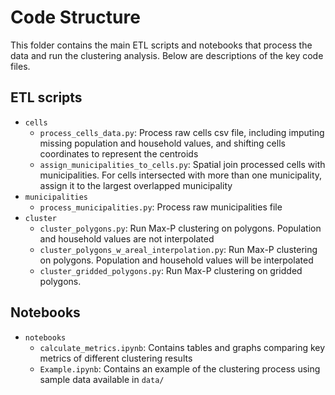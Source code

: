 # Code Structure

This folder contains the main ETL scripts and notebooks that process the data and run the clustering analysis. Below are descriptions of the key code files.

## ETL scripts

- `cells`
    - `process_cells_data.py`: Process raw cells csv file, including imputing missing population and household values, and shifting cells coordinates to represent the centroids
    - `assign_municipalities_to_cells.py`: Spatial join processed cells with municipalities. For cells intersected with more than one municipality, assign it to the largest overlapped municipality
- `municipalities`
    - `process_municipalities.py`: Process raw municipalities file
- `cluster`
    - `cluster_polygons.py`: Run Max-P clustering on polygons. Population and household values are not interpolated
    - `cluster_polygons_w_areal_interpolation.py`: Run Max-P clustering on polygons. Population and household values will be interpolated
    - `cluster_gridded_polygons.py`: Run Max-P clustering on gridded polygons. 


## Notebooks
- `notebooks` 
    - `calculate_metrics.ipynb`: Contains tables and graphs comparing key metrics of different clustering results
    - `Example.ipynb`: Contains an example of the clustering process using sample data available in `data/`